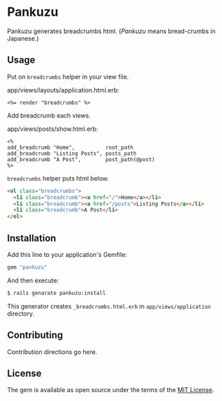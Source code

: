 # Pankuzu

Pankuzu generates breadcrumbs html. (*Pankuzu* means bread-crumbs in Japanese.)

## Usage

Put on `breadcrumbs` helper in your view file.

app/views/layouts/application.html.erb:
```
<%= render "breadcrumbs" %>
```

Add breadcrumb each views.

app/views/posts/show.html.erb:
```
<%
add_breadcrumb "Home",          root_path
add_breadcrumb "Listing Posts", posts_path
add_breadcrumb "A Post",        post_path(@post)
%>
```

`breadcrumbs` helper puts html below.

```html
<ol class="breadcrumbs">
  <li class="breadcrumb"><a href="/">Home</a></li>
  <li class="breadcrumb"><a href="/posts">Listing Posts</a></li>
  <li class="breadcrumb">A Post</li>
</ol>
```

## Installation

Add this line to your application's Gemfile:

```ruby
gem "pankuzu"
```

And then execute:
```bash
$ rails genarate pankuzu:install
```

This generator creates `_breadcrumbs.html.erb` in `app/views/application` directory.

## Contributing
Contribution directions go here.

## License
The gem is available as open source under the terms of the [MIT License](http://opensource.org/licenses/MIT).
